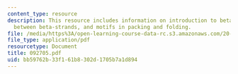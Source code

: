 ```yaml
---
content_type: resource
description: This resource includes information on introduction to beta-sheets, bonding
  between beta-strands, and motifs in packing and folding.
file: /media/https%3A/open-learning-course-data-rc.s3.amazonaws.com/20-442-molecular-structure-of-biological-materials-be-442-fall-2005/bb59762b33f161b8302d1705b7a1d894_092705.pdf
file_type: application/pdf
resourcetype: Document
title: 092705.pdf
uid: bb59762b-33f1-61b8-302d-1705b7a1d894
---
```

